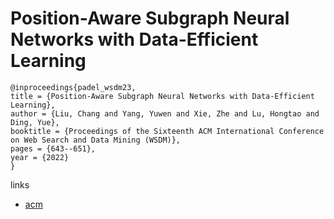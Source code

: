 # Position-Aware Subgraph Neural Networks with Data-Efficient Learning

```
@inproceedings{padel_wsdm23,
title = {Position-Aware Subgraph Neural Networks with Data-Efficient Learning},
author = {Liu, Chang and Yang, Yuwen and Xie, Zhe and Lu, Hongtao and Ding, Yue},
booktitle = {Proceedings of the Sixteenth ACM International Conference on Web Search and Data Mining (WSDM)},
pages = {643--651},
year = {2022}
}
```

links
- [acm](https://dl.acm.org/doi/10.1145/3539597.3570429)
